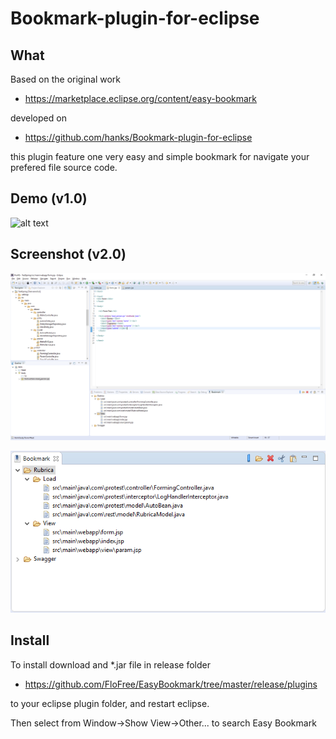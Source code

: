 Bookmark-plugin-for-eclipse
===========================

## What
Based on the original work

- https://marketplace.eclipse.org/content/easy-bookmark

developed on

- https://github.com/hanks/Bookmark-plugin-for-eclipse

this plugin feature one very easy and simple bookmark for navigate your prefered file source code.

## Demo (v1.0)
![alt text][demo]

[demo]: https://raw.githubusercontent.com/FloFree/EasyBookmark/master/resources/demo.gif "demo"


## Screenshot (v2.0)
![alt text][overview]

[overview]: https://raw.githubusercontent.com/FloFree/EasyBookmark/master/resources/overview.png "overview"

![alt text][detail]

[detail]: https://raw.githubusercontent.com/FloFree/EasyBookmark/master/resources/detail.png "detail"


## Install
To install download and *.jar file in release folder

- https://github.com/FloFree/EasyBookmark/tree/master/release/plugins

to your eclipse plugin folder, and restart eclipse.

Then select from Window->Show View->Other... to search Easy Bookmark
